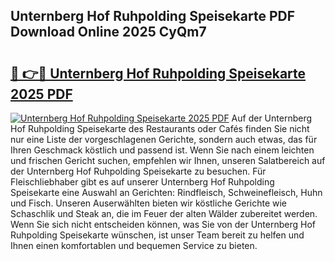 ## Unternberg Hof Ruhpolding Speisekarte PDF Download Online 2025 CyQm7

# <h2><a href="http://gcb56bk.nevu.top/?p=Unternberg+Hof+Ruhpolding+Speisekarte">🔗 👉🔴 Unternberg Hof Ruhpolding Speisekarte 2025 PDF</a></h2>

[![Unternberg Hof Ruhpolding Speisekarte 2025 PDF](https://i.imgur.com/dBaPXMq.png)](http://gcb56bk.nevu.top/?p=Unternberg+Hof+Ruhpolding+Speisekarte)
Auf der Unternberg Hof Ruhpolding Speisekarte des Restaurants oder Cafés finden Sie nicht nur eine Liste der vorgeschlagenen Gerichte, sondern auch etwas, das für Ihren Geschmack köstlich und passend ist. Wenn Sie nach einem leichten und frischen Gericht suchen, empfehlen wir Ihnen, unseren Salatbereich auf der Unternberg Hof Ruhpolding Speisekarte zu besuchen. Für Fleischliebhaber gibt es auf unserer Unternberg Hof Ruhpolding Speisekarte eine Auswahl an Gerichten: Rindfleisch, Schweinefleisch, Huhn und Fisch. Unseren Auserwählten bieten wir köstliche Gerichte wie Schaschlik und Steak an, die im Feuer der alten Wälder zubereitet werden. Wenn Sie sich nicht entscheiden können, was Sie von der Unternberg Hof Ruhpolding Speisekarte wünschen, ist unser Team bereit zu helfen und Ihnen einen komfortablen und bequemen Service zu bieten.

